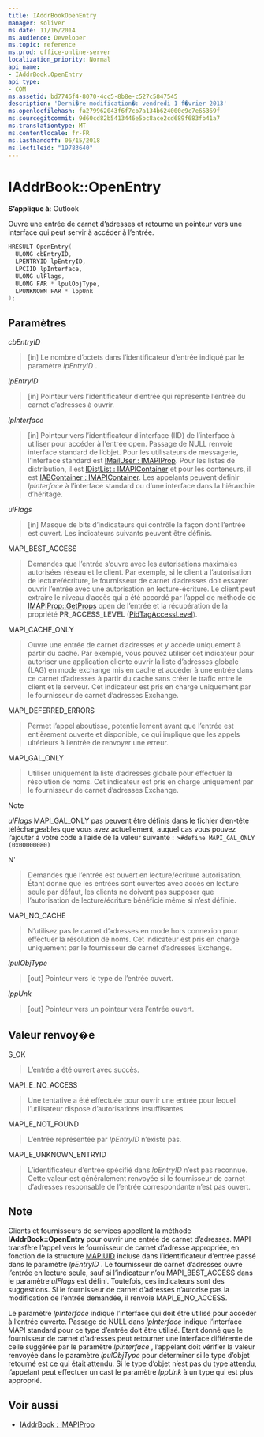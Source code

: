 ```yaml
---
title: IAddrBookOpenEntry
manager: soliver
ms.date: 11/16/2014
ms.audience: Developer
ms.topic: reference
ms.prod: office-online-server
localization_priority: Normal
api_name:
- IAddrBook.OpenEntry
api_type:
- COM
ms.assetid: bd7746f4-8070-4cc5-8b8e-c527c5847545
description: 'Derni�re modification�: vendredi 1 f�vrier 2013'
ms.openlocfilehash: fa279962043f6f7cb7a134b624000c9c7e65369f
ms.sourcegitcommit: 9d60cd82b5413446e5bc8ace2cd689f683fb41a7
ms.translationtype: MT
ms.contentlocale: fr-FR
ms.lasthandoff: 06/15/2018
ms.locfileid: "19783640"
---
```

# <a name="iaddrbookopenentry"></a>IAddrBook::OpenEntry

**S’applique à**: Outlook 
  
Ouvre une entrée de carnet d’adresses et retourne un pointeur vers une interface qui peut servir à accéder à l’entrée.
  
```cpp
HRESULT OpenEntry(
  ULONG cbEntryID,
  LPENTRYID lpEntryID,
  LPCIID lpInterface,
  ULONG ulFlags,
  ULONG FAR * lpulObjType,
  LPUNKNOWN FAR * lppUnk
);
```

## <a name="parameters"></a>Paramètres

_cbEntryID_
  
> [in] Le nombre d’octets dans l’identificateur d’entrée indiqué par le paramètre _lpEntryID_ . 
    
_lpEntryID_
  
> [in] Pointeur vers l’identificateur d’entrée qui représente l’entrée du carnet d’adresses à ouvrir.
    
_lpInterface_
  
> [in] Pointeur vers l’identificateur d’interface (IID) de l’interface à utiliser pour accéder à l’entrée open. Passage de NULL renvoie interface standard de l’objet. Pour les utilisateurs de messagerie, l’interface standard est [IMailUser : IMAPIProp](imailuserimapiprop.md). Pour les listes de distribution, il est [IDistList : IMAPIContainer](idistlistimapicontainer.md) et pour les conteneurs, il est [IABContainer : IMAPIContainer](iabcontainerimapicontainer.md). Les appelants peuvent définir _lpInterface_ à l’interface standard ou d’une interface dans la hiérarchie d’héritage. 
    
_ulFlags_
  
> [in] Masque de bits d’indicateurs qui contrôle la façon dont l’entrée est ouvert. Les indicateurs suivants peuvent être définis.
    
MAPI_BEST_ACCESS 
  
> Demandes que l’entrée s’ouvre avec les autorisations maximales autorisées réseau et le client. Par exemple, si le client a l’autorisation de lecture/écriture, le fournisseur de carnet d’adresses doit essayer ouvrir l’entrée avec une autorisation en lecture-écriture. Le client peut extraire le niveau d’accès qui a été accordé par l’appel de méthode de [IMAPIProp::GetProps](imapiprop-getprops.md) open de l’entrée et la récupération de la propriété **PR_ACCESS_LEVEL** ([PidTagAccessLevel](pidtagaccesslevel-canonical-property.md)).
    
MAPI_CACHE_ONLY
  
> Ouvre une entrée de carnet d’adresses et y accède uniquement à partir du cache. Par exemple, vous pouvez utiliser cet indicateur pour autoriser une application cliente ouvrir la liste d’adresses globale (LAG) en mode exchange mis en cache et accéder à une entrée dans ce carnet d’adresses à partir du cache sans créer le trafic entre le client et le serveur. Cet indicateur est pris en charge uniquement par le fournisseur de carnet d’adresses Exchange.
    
MAPI_DEFERRED_ERRORS 
  
> Permet l’appel aboutisse, potentiellement avant que l’entrée est entièrement ouverte et disponible, ce qui implique que les appels ultérieurs à l’entrée de renvoyer une erreur.
    
MAPI_GAL_ONLY
  
> Utiliser uniquement la liste d’adresses globale pour effectuer la résolution de noms. Cet indicateur est pris en charge uniquement par le fournisseur de carnet d’adresses Exchange.
    
  > [!NOTE]
  > _ulFlags_ MAPI_GAL_ONLY pas peuvent être définis dans le fichier d’en-tête téléchargeables que vous avez actuellement, auquel cas vous pouvez l’ajouter à votre code à l’aide de la valeur suivante : >`#define MAPI_GAL_ONLY (0x00000080)`
  
N' 
  
> Demandes que l’entrée est ouvert en lecture/écriture autorisation. Étant donné que les entrées sont ouvertes avec accès en lecture seule par défaut, les clients ne doivent pas supposer que l’autorisation de lecture/écriture bénéficie même si n’est définie.
    
MAPI_NO_CACHE
  
> N’utilisez pas le carnet d’adresses en mode hors connexion pour effectuer la résolution de noms. Cet indicateur est pris en charge uniquement par le fournisseur de carnet d’adresses Exchange.
    
_lpulObjType_
  
> [out] Pointeur vers le type de l’entrée ouvert.
    
_lppUnk_
  
> [out] Pointeur vers un pointeur vers l’entrée ouvert.
    
## <a name="return-value"></a>Valeur renvoy�e

S_OK 
  
> L’entrée a été ouvert avec succès.
    
MAPI_E_NO_ACCESS 
  
> Une tentative a été effectuée pour ouvrir une entrée pour lequel l’utilisateur dispose d’autorisations insuffisantes.
    
MAPI_E_NOT_FOUND 
  
> L’entrée représentée par _lpEntryID_ n’existe pas. 
    
MAPI_E_UNKNOWN_ENTRYID 
  
> L’identificateur d’entrée spécifié dans _lpEntryID_ n’est pas reconnue. Cette valeur est généralement renvoyée si le fournisseur de carnet d’adresses responsable de l’entrée correspondante n’est pas ouvert. 
    
## <a name="remarks"></a>Note

Clients et fournisseurs de services appellent la méthode **IAddrBook::OpenEntry** pour ouvrir une entrée de carnet d’adresses. MAPI transfère l’appel vers le fournisseur de carnet d’adresse appropriée, en fonction de la structure [MAPIUID](mapiuid.md) incluse dans l’identificateur d’entrée passé dans le paramètre _lpEntryID_ . Le fournisseur de carnet d’adresses ouvre l’entrée en lecture seule, sauf si l’indicateur n’ou MAPI_BEST_ACCESS dans le paramètre _ulFlags_ est défini. Toutefois, ces indicateurs sont des suggestions. Si le fournisseur de carnet d’adresses n’autorise pas la modification de l’entrée demandée, il renvoie MAPI_E_NO_ACCESS. 
  
Le paramètre _lpInterface_ indique l’interface qui doit être utilisé pour accéder à l’entrée ouverte. Passage de NULL dans _lpInterface_ indique l’interface MAPI standard pour ce type d’entrée doit être utilisé. Étant donné que le fournisseur de carnet d’adresses peut retourner une interface différente de celle suggérée par le paramètre _lpInterface_ , l’appelant doit vérifier la valeur renvoyée dans le paramètre _lpulObjType_ pour déterminer si le type d’objet retourné est ce qui était attendu. Si le type d’objet n’est pas du type attendu, l’appelant peut effectuer un cast le paramètre _lppUnk_ à un type qui est plus approprié. 
  
## <a name="see-also"></a>Voir aussi

- [IAddrBook : IMAPIProp](iaddrbookimapiprop.md)

